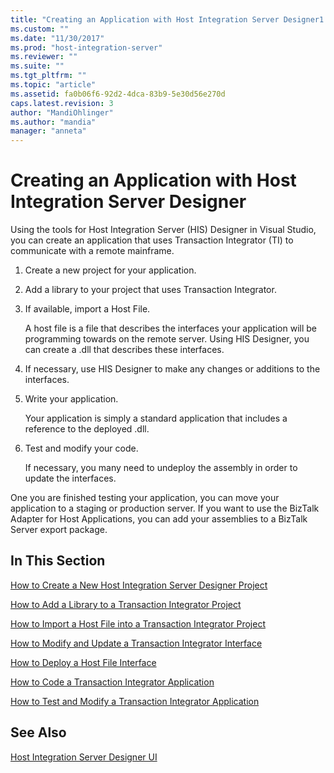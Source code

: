 ```yaml
---
title: "Creating an Application with Host Integration Server Designer1 | Microsoft Docs"
ms.custom: ""
ms.date: "11/30/2017"
ms.prod: "host-integration-server"
ms.reviewer: ""
ms.suite: ""
ms.tgt_pltfrm: ""
ms.topic: "article"
ms.assetid: fa0b06f6-92d2-4dca-83b9-5e30d56e270d
caps.latest.revision: 3
author: "MandiOhlinger"
ms.author: "mandia"
manager: "anneta"
---
```

# Creating an Application with Host Integration Server Designer
Using the tools for Host Integration Server (HIS) Designer in Visual Studio, you can create an application that uses Transaction Integrator (TI) to communicate with a remote mainframe.  
  
1.  Create a new project for your application.  
  
2.  Add a library to your project that uses Transaction Integrator.  
  
3.  If available, import a Host File.  
  
     A host file is a file that describes the interfaces your application will be programming towards on the remote server. Using HIS Designer, you can create a .dll that describes these interfaces.  
  
4.  If necessary, use HIS Designer to make any changes or additions to the interfaces.  
  
5.  Write your application.  
  
     Your application is simply a standard application that includes a reference to the deployed .dll.  
  
6.  Test and modify your code.  
  
     If necessary, you many need to undeploy the assembly in order to update the interfaces.  
  
 One you are finished testing your application, you can move your application to a staging or production server. If you want to use the BizTalk Adapter for Host Applications, you can add your assemblies to a BizTalk Server export package.  
  
## In This Section  
 [How to Create a New Host Integration Server Designer Project](../core/how-to-create-a-new-host-integration-server-designer-project1.md)  
  
 [How to Add a Library to a Transaction Integrator Project](../core/how-to-add-a-library-to-a-transaction-integrator-project2.md)  
  
 [How to Import a Host File into a Transaction Integrator Project](../core/how-to-import-a-host-file-into-a-transaction-integrator-project2.md)  
  
 [How to Modify and Update a Transaction Integrator Interface](../core/how-to-modify-and-update-a-transaction-integrator-interface2.md)  
  
 [How to Deploy a Host File Interface](../core/how-to-deploy-a-host-file-interface1.md)  
  
 [How to Code a Transaction Integrator Application](../core/how-to-code-a-transaction-integrator-application2.md)  
  
 [How to Test and Modify a Transaction Integrator Application](../core/how-to-test-and-modify-a-transaction-integrator-application2.md)  
  
## See Also  
 [Host Integration Server Designer UI](../HIS2010/host-integration-server-designer-ui2.md)